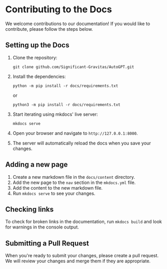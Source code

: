 # Contributing to the Docs

We welcome contributions to our documentation! If you would like to contribute, please follow the steps below.

## Setting up the Docs

1. Clone the repository:

    ```shell
    git clone github.com/Significant-Gravitas/AutoGPT.git
    ```

1. Install the dependencies:

    ```shell
    python -m pip install -r docs/requirements.txt
    ```

    or

    ```shell
    python3 -m pip install -r docs/requirements.txt
    ```

1. Start iterating using mkdocs' live server:

    ```shell
    mkdocs serve
    ```

1. Open your browser and navigate to `http://127.0.0.1:8000`.

1. The server will automatically reload the docs when you save your changes.

## Adding a new page

1. Create a new markdown file in the `docs/content` directory.
1. Add the new page to the `nav` section in the `mkdocs.yml` file.
1. Add the content to the new markdown file.
1. Run `mkdocs serve` to see your changes.

## Checking links

To check for broken links in the documentation, run `mkdocs build` and look for warnings in the console output.

## Submitting a Pull Request

When you're ready to submit your changes, please create a pull request. We will review your changes and merge them if they are appropriate.
